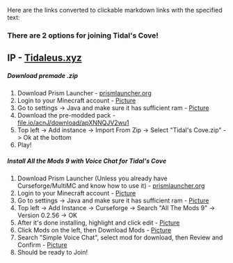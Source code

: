 Here are the links converted to clickable markdown links with the specified text:

### There are 2 options for joining Tidal's Cove!

## IP - [Tidaleus.xyz](Tidaleus.xyz)

##### Download premade .zip
1. Download Prism Launcher - [prismlauncher.org](https://prismlauncher.org/)
2. Login to your Minecraft account - [Picture](https://i.imgur.com/SXLui71.png)
3. Go to settings -> Java and make sure it has sufficient ram - [Picture](https://i.imgur.com/rdIaHjC.png)
4. Download the pre-modded pack - [file.io/acnJ/download/apXNNQJV2wu1](https://www.file.io/acnJ/download/apXNNQJV2wu1)
5. Top left -> Add instance -> Import From Zip -> Select "Tidal's Cove.zip" -> Ok at the bottom
6. Play!

##### Install All the Mods 9 with Voice Chat for Tidal's Cove
1. Download Prism Launcher (Unless you already have Curseforge/MultiMC and know how to use it) - [prismlauncher.org](https://prismlauncher.org/)
2. Login to your Minecraft account - [Picture](https://i.imgur.com/SXLui71.png)
3. Go to settings -> Java and make sure it has sufficient ram - [Picture](https://i.imgur.com/rdIaHjC.png)
4. Top left -> Add Instance -> Curseforge -> Search "All The Mods 9" -> Version 0.2.56 -> OK
5. After it's done installing, highlight and click edit - [Picture](https://i.imgur.com/92an1uH.png)
6. Click Mods on the left, then Download Mods - [Picture](https://i.imgur.com/9AbEVHm.png)
7. Search "Simple Voice Chat", select mod for download, then Review and Confirm - [Picture](https://i.imgur.com/R5lWXhI.png)
8. Should be ready to Join!